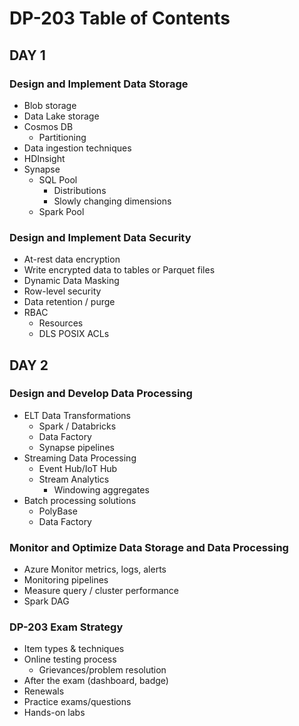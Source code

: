 # DP-203 Table of Contents

## DAY 1

### Design and Implement Data Storage

* Blob storage
* Data Lake storage
* Cosmos DB
  * Partitioning
* Data ingestion techniques
* HDInsight
* Synapse
  * SQL Pool
    * Distributions
    * Slowly changing dimensions
  * Spark Pool

### Design and Implement Data Security

* At-rest data encryption
* Write encrypted data to tables or Parquet files
* Dynamic Data Masking
* Row-level security
* Data retention / purge
* RBAC
  * Resources
  * DLS POSIX ACLs

## DAY 2

### Design and Develop Data Processing

* ELT Data Transformations
  * Spark / Databricks
  * Data Factory
  * Synapse pipelines
* Streaming Data Processing
  * Event Hub/IoT Hub
  * Stream Analytics
    * Windowing aggregates
* Batch processing solutions
  * PolyBase
  * Data Factory

### Monitor and Optimize Data Storage and Data Processing

* Azure Monitor metrics, logs, alerts
* Monitoring pipelines
* Measure query / cluster performance
* Spark DAG

### DP-203 Exam Strategy

* Item types & techniques
* Online testing process
  * Grievances/problem resolution
* After the exam (dashboard, badge)
* Renewals
* Practice exams/questions
* Hands-on labs
